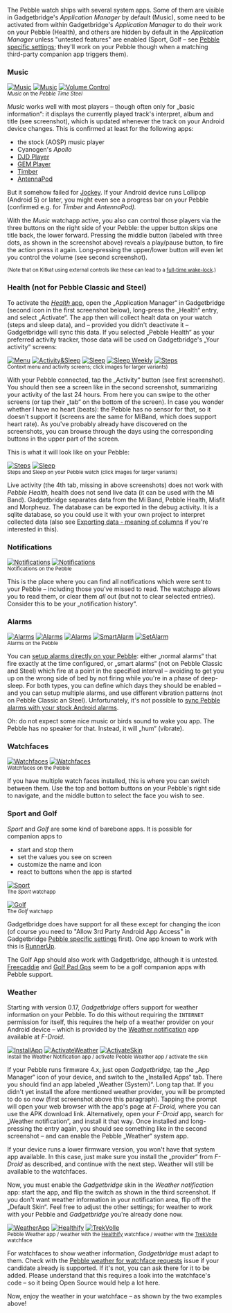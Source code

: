 The Pebble watch ships with several system apps. Some of them are visible in Gadgetbridge's *Application Manager* by default (Music), some need to be activated from within Gadgetbridge's *Application Manager* to do their work on your Pebble (Health), and others are hidden by default in the *Application Manager* unless "untested features" are enabled (Sport, Golf – see [Pebble specific settings](https://github.com/Freeyourgadget/Gadgetbridge/wiki/Configuration#pebble-specific-settings); they'll work on your Pebble though when a matching third-party companion app triggers them).

### Music
[![Music](https://i.imgur.com/SsWWSzPs.png)](https://i.imgur.com/SsWWSzP.png) [![Music](https://i.imgur.com/sKwyaWKs.png)](https://i.imgur.com/sKwyaWK.png) [![Volume Control](https://i.imgur.com/FR8Uk9ss.png)](https://i.imgur.com/FR8Uk9s.png)  
<sup>*Music* on the *Pebble Time Steel*</sup>

*Music* works well with most players – though often only for „basic information“: it displays the currently played track's interpret, album and title (see screenshot), which is updated whenever the track on your Android device changes. This is confirmed at least for the following apps:

* the stock (AOSP) music player
* Cyanogen's *Apollo*
* [DJD Player](https://github.com/mikaelstaldal/DJDPlayer)
* [GEM Player](https://github.com/SubstanceMobile/GEM)
* [Timber](https://f-droid.org/repository/browse/?fdid=naman14.timber)
* [AntennaPod](https://github.com/AntennaPod/AntennaPod)

But it somehow failed for [Jockey](https://github.com/marverenic/Jockey). If your Android device runs Lollipop (Android 5) or later, you might even see a progress bar on your Pebble (confirmed e.g. for *Timber* and *AntennaPod).*

With the *Music* watchapp active, you also can control those players via the three buttons on the right side of your Pebble: the upper button skips one title back, the lower forward. Pressing the middle button (labeled with three dots, as shown in the screenshot above) reveals a play/pause button, to fire the action press it again. Long-pressing the upper/lower button will even let you control the volume (see second screenshot).

<sup>(Note that on Kitkat using external controls like these can lead to a [full-time wake-lock](https://github.com/Freeyourgadget/Gadgetbridge/issues/322#issuecomment-226942564).)</sup>

### Health (not for Pebble Classic and Steel)
To activate the [*Health* app](https://help.getpebble.com/customer/en/portal/articles/2239065-pebble-health?b_id=8308), open the „Application Manager“ in Gadgetbridge (second icon in the first screenshot below), long-press the „Health“ entry, and select „Activate“. The app then will collect healt data on your watch (steps and sleep data), and – provided you didn't deactivate it – Gadgetbridge will sync this data. If you selected „Pebble Health“ as your preferred activity tracker, those data will be used on Gadgetbridge's „Your activity“ screens:

[![Menu](https://i.imgur.com/iJPrv0tm.png)](https://i.imgur.com/iJPrv0t.png) [![Activity&Sleep](https://i.imgur.com/70YobbFm.png)](https://i.imgur.com/70YobbF.png) [![Sleep](https://i.imgur.com/OZ43x0Tm.png)](https://i.imgur.com/OZ43x0T.png) [![Sleep Weekly](https://i.imgur.com/glI9jpzm.png)](https://i.imgur.com/glI9jpz.png) [![Steps](https://i.imgur.com/rlsTLYUm.png)](https://i.imgur.com/rlsTLYU.png)  
<sup>Context menu and activity screens; click images for larger variants)</sup>

With your Pebble connected, tap the „Activity“ button (see first screenshot). You should then see a screen like in the second screenshot, summarizing your activity of the last 24 hours. From here you can swipe to the other screens (or tap their „tab“ on the bottom of the screen). In case you wonder whether I have no heart (beats): the Pebble has no sensor for that, so it doesn't support it (screens are the same for MiBand, which does support heart rate). As you've probably already have discovered on the screenshots, you can browse through the days using the corresponding buttons in the upper part of the screen.

This is what it will look like on your Pebble:

[![Steps](https://i.imgur.com/DurBLw1m.png)](https://i.imgur.com/DurBLw1.png) [![Sleep](https://i.imgur.com/Vnev4Fem.png)](http://i.imgur.com/Vnev4Fe.png)  
<sup>Steps and Sleep on your Pebble watch (click images for larger variants)</sup>

Live activity (the 4th tab, missing in above screenshots) does not work with *Pebble Health,* health does not send live data (it can be used with the Mi Band). Gadgetbridge separates data from the Mi Band, Pebble Health, Misfit and Morpheuz. The database can be exported in the debug activity. It is a sqlite database, so you could use it with your own project to interpret collected data (also see [Exporting data - meaning of columns](https://github.com/Freeyourgadget/Gadgetbridge/issues/332) if you're interested in this).


### Notifications
[![Notifications](https://i.imgur.com/togixyRs.png)](https://i.imgur.com/togixyR.png) [![Notifications](https://i.imgur.com/CVOfpkys.png)](https://i.imgur.com/CVOfpky.png)  
<sup>Notifications on the Pebble</sup>

This is the place where you can find all notifications which were sent to your Pebble – including those you've missed to read. The watchapp allows you to read them, or clear them *all* out (but not to clear selected entries). Consider this to be your „notification history“.

### Alarms
[![Alarms](https://i.imgur.com/io9CNCKs.png)](https://i.imgur.com/io9CNCK.png) [![Alarms](https://i.imgur.com/rvFR6Jds.png)](https://i.imgur.com/rvFR6Jd.png) [![Alarms](https://i.imgur.com/ZnetpJqs.png)](https://i.imgur.com/ZnetpJq.png) [![SmartAlarm](https://i.imgur.com/9wW26wts.png)](https://i.imgur.com/9wW26wt.png) [![SetAlarm](https://i.imgur.com/AKDk7wX.gif)](https://i.imgur.com/rMWwBTg.gif)  
<sup>Alarms on the Pebble</sup>

You can [setup alarms directly on your Pebble](https://help.getpebble.com/customer/portal/articles/2415680-alarms-smart-alarms?b_id=8308): either „normal alarms“ that fire exactly at the time configured, or „smart alarms“ (not on Pebble Classic and Steel) which fire at a point in the specified interval – avoiding to get you up on the wrong side of bed by not firing while you're in a phase of deep-sleep. For both types, you can define which days they should be enabled – and you can setup multiple alarms, and use different vibration patterns (not on Pebble Classic an Steel). Unfortunately, it's not possible to [sync Pebble alarms with your stock Android alarms](https://github.com/Freeyourgadget/Gadgetbridge/issues/317).

Oh: do not expect some nice music or birds sound to wake you app. The Pebble has no speaker for that. Instead, it will „hum“ (vibrate).

### Watchfaces
[![Watchfaces](https://i.imgur.com/Tp0VMBms.png)](https://i.imgur.com/Tp0VMBm.png) [![Watchfaces](https://i.imgur.com/pAqDJDRs.png)](https://i.imgur.com/pAqDJDR.png)  
<sup>Watchfaces on the Pebble</sup>

If you have multiple watch faces installed, this is where you can switch between them. Use the top and bottom buttons on your Pebble's right side to navigate, and the middle button to select the face you wish to see.


### Sport and Golf
*Sport* and *Golf* are some kind of barebone apps. It is possible for companion apps to

* start and stop them
* set the values you see on screen
* customize the name and icon
* react to buttons when the app is started

[![Sport](https://i.imgur.com/dYxzWKes.png)](https://i.imgur.com/dYxzWKe.png)  
<sup>The *Sport* watchapp</sup>

[![Golf](https://i.imgur.com/T6XYIHds.png)](https://i.imgur.com/T6XYIHd.png)  
<sup>The *Golf* watchapp</sup>

Gadgetbridge does have support for all these except for changing the icon (of course you need to "Allow 3rd Party Android App Access" in Gadgetbridge [Pebble specific settings](https://github.com/Freeyourgadget/Gadgetbridge/wiki/Configuration#pebble-specific-settings) first). One app known to work with this is [RunnerUp](https://f-droid.org/repository/browse/?fdfilter=runnerup&fdid=org.runnerup).

The Golf App should also work with Gadgetbridge, although it is untested. [Freecaddie](https://www.freecaddie.com/) and [Golf Pad Gps](http://golfpadgps.com/) seem to be a golf companion apps with Pebble support.


### Weather
Starting with version 0.17, *Gadgetbridge* offers support for weather information on your Pebble. To do this without requiring the `INTERNET` permission for itself, this requires the help of a weather provider on your Android device – which is provided by the [Weather notification](https://f-droid.org/repository/browse/?fdid=ru.gelin.android.weather.notification) app available at *F-Droid.*

[![InstallApp](https://i.imgur.com/5pxDZVKm.png)](https://i.imgur.com/5pxDZVK.png) [![ActivateWeather](https://i.imgur.com/372DQFvm.png)](https://i.imgur.com/372DQFv.png) [![ActivateSkin](https://i.imgur.com/AeWeT5Zm.png)](https://i.imgur.com/AeWeT5Z.png)  
<sup>Install the Weather Notification app / activate Pebble Weather app / activate the skin</sup>

If your Pebble runs firmware 4.x, just open *Gadgetbridge,* tap the „App Manager“ icon of your device, and switch to the „Installed Apps“ tab. There you should find an app labeled „Weather (System)“. Long tap that. If you didn't yet install the afore mentioned weather provider, you will be prompted to do so now (first screenshot above this paragraph). Tapping the prompt will open your web browser with the app's page at *F-Droid,* where you can use the APK download link. Alternatively, open your *F-Droid* app, search for „Weather notification“, and install it that way. Once installed and long-pressing the entry again, you should see something like in the second screenshot – and can enable the Pebble „Weather“ system app.

If your device runs a lower firmware version, you won't have that system app available. In this case, just make sure you install the „provider“ from *F-Droid* as described, and continue with the next step. Weather will still be available to the watchfaces.

Now, you must enable the *Gadgetbridge* skin in the *Weather notification* app: start the app, and flip the switch as shown in the third screenshot. If you don't want weather information in your notification area, flip off the „Default Skin“. Feel free to adjust the other settings; for weather to work with your Pebble and *Gadgetbridge* you're already done now.

[![WeatherApp](https://i.imgur.com/PZVkcscs.png)](https://i.imgur.com/PZVkcsc.png) [![Healthify](https://i.imgur.com/oXW7XI7s.png)](https://i.imgur.com/oXW7XI7.png) [![TrekVolle](https://i.imgur.com/YBcgJUOs.png)](https://i.imgur.com/YBcgJUO.png)  
<sup>Pebble Weather app / weather with the [Healthify](https://apps.getpebble.com/en_US/application/57caac70be5ad0a9cf000167?section=watchfaces&dev_settings=true) watchface / weather with the [TrekVolle](https://apps.getpebble.com/en_US/application/56bb35ee90610aa83400000f?dev_settings=true&section=watchfaces) watchface</sup>

For watchfaces to show weather information, *Gadgetbridge* must adapt to them. Check with the [Pebble weather for watchface requests](https://github.com/Freeyourgadget/Gadgetbridge/issues/482) issue if your candidate already is supported. If it's not, you can ask there for it to be added. Please understand that this requires a look into the watchface's code – so it being Open Source would help a lot here.

Now, enjoy the weather in your watchface – as shown by the two examples above!